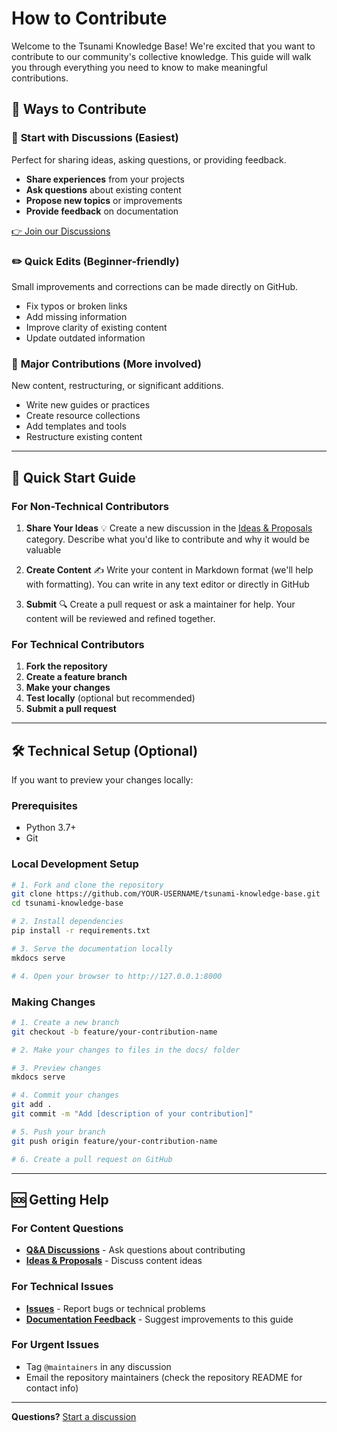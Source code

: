 # How to Contribute

Welcome to the Tsunami Knowledge Base! We're excited that you want to contribute to our community's collective knowledge. This guide will walk you through everything you need to know to make meaningful contributions.

## 🌟 Ways to Contribute

### 💬 **Start with Discussions** (Easiest)
Perfect for sharing ideas, asking questions, or providing feedback.

- **Share experiences** from your projects
- **Ask questions** about existing content
- **Propose new topics** or improvements
- **Provide feedback** on documentation

[👉 Join our Discussions](https://github.com/Tsunami-COP/tsunami-knowledge-base/discussions)

### ✏️ **Quick Edits** (Beginner-friendly)
Small improvements and corrections can be made directly on GitHub.

- Fix typos or broken links
- Add missing information
- Improve clarity of existing content
- Update outdated information

### 📝 **Major Contributions** (More involved)
New content, restructuring, or significant additions.

- Write new guides or practices
- Create resource collections
- Add templates and tools
- Restructure existing content

---

## 🚀 Quick Start Guide

### For Non-Technical Contributors


1. **Share Your Ideas** 💡
Create a new discussion in the [Ideas & Proposals](https://github.com/Tsunami-COP/tsunami-knowledge-base/discussions/categories/ideas-proposals) category. Describe what you'd like to contribute and why it would be valuable

2. **Create Content** ✍️
Write your content in Markdown format (we'll help with formatting). You can write in any text editor or directly in GitHub

3. **Submit** 🔍
Create a pull request or ask a maintainer for help. Your content will be reviewed and refined together.

### For Technical Contributors

1. **Fork the repository**
2. **Create a feature branch**
3. **Make your changes**
4. **Test locally** (optional but recommended)
5. **Submit a pull request**

---

## 🛠️ Technical Setup (Optional)

If you want to preview your changes locally:

### Prerequisites
- Python 3.7+
- Git

### Local Development Setup

```bash
# 1. Fork and clone the repository
git clone https://github.com/YOUR-USERNAME/tsunami-knowledge-base.git
cd tsunami-knowledge-base

# 2. Install dependencies
pip install -r requirements.txt

# 3. Serve the documentation locally
mkdocs serve

# 4. Open your browser to http://127.0.0.1:8000
```

### Making Changes

```bash
# 1. Create a new branch
git checkout -b feature/your-contribution-name

# 2. Make your changes to files in the docs/ folder

# 3. Preview changes
mkdocs serve

# 4. Commit your changes
git add .
git commit -m "Add [description of your contribution]"

# 5. Push your branch
git push origin feature/your-contribution-name

# 6. Create a pull request on GitHub
```

---


## 🆘 Getting Help

### For Content Questions
- **[Q&A Discussions](https://github.com/Tsunami-COP/tsunami-knowledge-base/discussions/categories/q-a)** - Ask questions about contributing
- **[Ideas & Proposals](https://github.com/Tsunami-COP/tsunami-knowledge-base/discussions/categories/ideas-proposals)** - Discuss content ideas

### For Technical Issues
- **[Issues](https://github.com/Tsunami-COP/tsunami-knowledge-base/issues)** - Report bugs or technical problems
- **[Documentation Feedback](https://github.com/Tsunami-COP/tsunami-knowledge-base/discussions/categories/documentation-feedback)** - Suggest improvements to this guide

### For Urgent Issues
- Tag `@maintainers` in any discussion
- Email the repository maintainers (check the repository README for contact info)


---

**Questions?** [Start a discussion](https://github.com/Tsunami-COP/tsunami-knowledge-base/discussions)